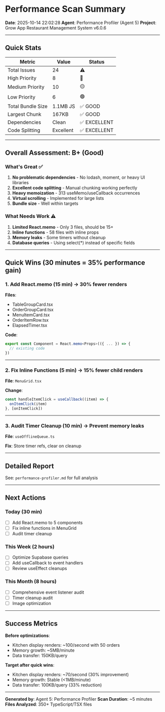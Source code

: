 # Performance Scan Summary
**Date**: 2025-10-14 22:02:28
**Agent**: Performance Profiler (Agent 5)
**Project**: Grow App Restaurant Management System v6.0.6

---

## Quick Stats

| Metric | Value | Status |
|--------|-------|--------|
| Total Issues | 24 | ⚠️ |
| High Priority | 8 | 🔴 |
| Medium Priority | 10 | 🟡 |
| Low Priority | 6 | 🟢 |
| Total Bundle Size | 1.1MB JS | ✅ GOOD |
| Largest Chunk | 167KB | ✅ GOOD |
| Dependencies | Clean | ✅ EXCELLENT |
| Code Splitting | Excellent | ✅ EXCELLENT |

---

## Overall Assessment: B+ (Good)

### What's Great ✅
1. **No problematic dependencies** - No lodash, moment, or heavy UI libraries
2. **Excellent code splitting** - Manual chunking working perfectly
3. **Heavy memoization** - 313 useMemo/useCallback occurrences
4. **Virtual scrolling** - Implemented for large lists
5. **Bundle size** - Well within targets

### What Needs Work ⚠️
1. **Limited React.memo** - Only 3 files, should be 15+
2. **Inline functions** - 58 files with inline props
3. **Memory leaks** - Some timers without cleanup
4. **Database queries** - Using select(*) instead of specific fields

---

## Quick Wins (30 minutes = 35% performance gain)

### 1. Add React.memo (15 min) → 30% fewer renders
**Files**:
- TableGroupCard.tsx
- OrderGroupCard.tsx
- MenuItemCard.tsx
- OrderItemRow.tsx
- ElapsedTimer.tsx

**Code**:
```typescript
export const Component = React.memo<Props>(({ ... }) => {
  // existing code
})
```

---

### 2. Fix Inline Functions (5 min) → 15% fewer child renders
**File**: `MenuGrid.tsx`

**Change**:
```typescript
const handleItemClick = useCallback((item) => {
  onItemClick(item)
}, [onItemClick])
```

---

### 3. Audit Timer Cleanup (10 min) → Prevent memory leaks
**File**: `useOfflineQueue.ts`

**Fix**: Store timer refs, clear on cleanup

---

## Detailed Report
See: `performance-profiler.md` for full analysis

---

## Next Actions

### Today (30 min)
- [ ] Add React.memo to 5 components
- [ ] Fix inline functions in MenuGrid
- [ ] Audit timer cleanup

### This Week (2 hours)
- [ ] Optimize Supabase queries
- [ ] Add useCallback to event handlers
- [ ] Review useEffect cleanups

### This Month (8 hours)
- [ ] Comprehensive event listener audit
- [ ] Timer cleanup audit
- [ ] Image optimization

---

## Success Metrics

**Before optimizations**:
- Kitchen display renders: ~100/second with 50 orders
- Memory growth: ~5MB/minute
- Data transfer: 150KB/query

**Target after quick wins**:
- Kitchen display renders: ~70/second (30% improvement)
- Memory growth: Stable (<1MB/minute)
- Data transfer: 100KB/query (33% reduction)

---

**Generated by**: Agent 5: Performance Profiler
**Scan Duration**: ~5 minutes
**Files Analyzed**: 350+ TypeScript/TSX files
